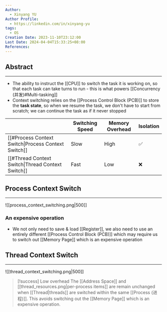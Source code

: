 ```yaml
---
Author:
  - Xinyang YU
Author Profile:
  - https://linkedin.com/in/xinyang-yu
tags:
  - OS
Creation Date: 2023-11-10T23:12:00
Last Date: 2024-04-04T15:33:25+08:00
References: 
---
```

## Abstract
---
- The ability to instruct the [[CPU]] to switch the task it is working on, so that each task can take turns to run - this is what powers [[Concurrency (并发)#Multi-tasking]]
- Context switching relies on the [[Process Control Block (PCB)]] to store the **task state**, so when we resume the task, we don't have to start from scratch; we can continue the task as if it never stopped


|                                                     | Switching Speed | Memory Overhead | Isolation |
| --------------------------------------------------- | --------------- | --------------- | --------- |
| [[#Process Context Switch\|Process Context Switch]] | Slow            | High            | ✅         |
| [[#Thread Context Switch\|Thread Context Switch]]   | Fast            | Low             | ❌         |


## Process Context Switch
---
![[process_context_switching.png|500]]
### An expensive operation
- We not only need to save & load [[Register]], we also need to use an entirely different [[Process Control Block (PCB)]] which may require us to switch out [[Memory Page]] which is an expensive operation


## Thread Context Switch
---
![[thread_context_switching.png|500]]


>[!success] Low overhead
> The [[Address Space]] and [[thread_resources.png|per-process items]] are remain unchanged when [[Thread|threads]] are switched within the same [[Process (进程)]]. This avoids switching out the [[Memory Page]] which is an expensive operation.